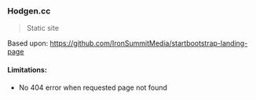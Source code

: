 ### Hodgen.cc

> Static site


Based upon: https://github.com/IronSummitMedia/startbootstrap-landing-page

#### Limitations:

- No 404 error when requested page not found
